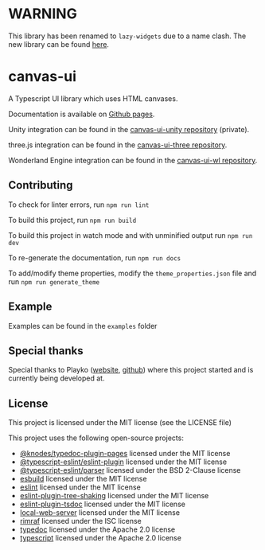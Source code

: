 # WARNING

This library has been renamed to `lazy-widgets` due to a name clash. The new library can be found [here](https://github.com/rafern/lazy-widgets).

# canvas-ui

A Typescript UI library which uses HTML canvases.

Documentation is available on
[Github pages](https://rafern.github.io/canvas-ui/).

Unity integration can be found in the 
[canvas-ui-unity repository](https://github.com/playkostudios/canvas-ui-unity)
(private).

three.js integration can be found in the 
[canvas-ui-three repository](https://github.com/rafern/canvas-ui-three).

Wonderland Engine integration can be found in the 
[canvas-ui-wl repository](https://github.com/rafern/canvas-ui-wl).

## Contributing

To check for linter errors, run `npm run lint`

To build this project, run `npm run build`

To build this project in watch mode and with unminified output run `npm run dev`

To re-generate the documentation, run `npm run docs`

To add/modify theme properties, modify the `theme_properties.json` file and run
`npm run generate_theme`

## Example

Examples can be found in the `examples` folder

## Special thanks

Special thanks to Playko ([website](https://www.playko.com/),
[github](https://github.com/playkostudios)) where this project started and is
currently being developed at.

## License

This project is licensed under the MIT license (see the LICENSE file)

This project uses the following open-source projects:
- [@knodes/typedoc-plugin-pages](https://github.com/KnodesCommunity/typedoc-plugins) licensed under the MIT license
- [@typescript-eslint/eslint-plugin](https://github.com/typescript-eslint/typescript-eslint) licensed under the MIT license
- [@typescript-eslint/parser](https://github.com/typescript-eslint/typescript-eslint) licensed under the BSD 2-Clause license
- [esbuild](https://github.com/evanw/esbuild) licensed under the MIT license
- [eslint](https://github.com/eslint/eslint) licensed under the MIT license
- [eslint-plugin-tree-shaking](https://github.com/lukastaegert/eslint-plugin-tree-shaking) licensed under the MIT license
- [eslint-plugin-tsdoc](https://github.com/microsoft/tsdoc) licensed under the MIT license
- [local-web-server](https://github.com/lwsjs/local-web-server) licensed under the MIT license
- [rimraf](https://github.com/isaacs/rimraf) licensed under the ISC license
- [typedoc](https://github.com/TypeStrong/TypeDoc) licensed under the Apache 2.0 license
- [typescript](https://github.com/Microsoft/TypeScript) licensed under the Apache 2.0 license
